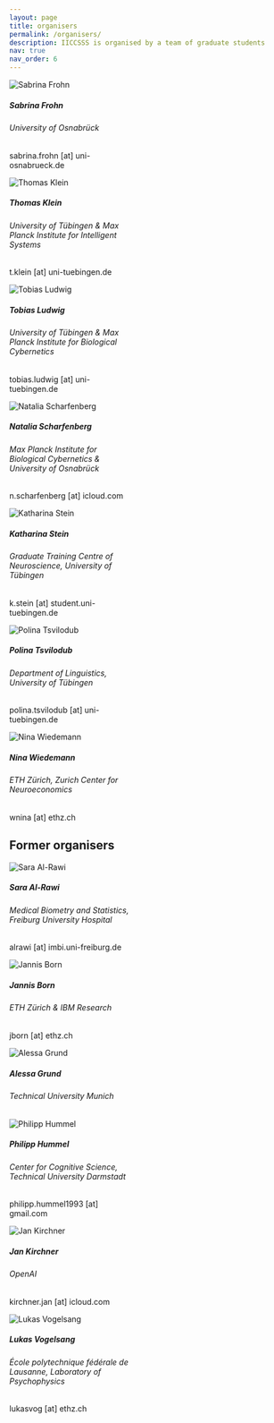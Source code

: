 ```yaml
---
layout: page
title: organisers
permalink: /organisers/
description: IICCSSS is organised by a team of graduate students
nav: true
nav_order: 6
---
```



<div class="container-fluid mt-4">
    <div class="row justify-content-center">
        <div class="col-auto mb-3">
            <div class="card" style="width: 14rem;">
              <img src="/assets/img/organisers/sabrinafrohn.jpg" class="card-img-top" alt="Sabrina Frohn">
                <div class="card-body">
                    <h5 class="card-title">Sabrina Frohn</h5>
                    <h6 class="card-subtitle mb-2 text-muted">University of Osnabrück</h6>
                    <p class="card-text">sabrina.frohn [at] uni-osnabrueck.de</p>
                </div>
            </div>
        </div>
        <div class="col-auto mb-3">
            <div class="card" style="width: 14rem;">
              <img src="/assets/img/organisers/thomasklein.jpg" class="card-img-top" alt="Thomas Klein">
                <div class="card-body">
                  <h5 class="card-title">Thomas Klein</h5>
                  <h6 class="card-subtitle mb-2 text-muted">University of Tübingen & Max Planck Institute for Intelligent Systems</h6>
                    <p class="card-text">t.klein [at] uni-tuebingen.de</p>
                </div>
            </div>
        </div>
        <div class="col-auto mb-3">
            <div class="card" style="width: 14rem;">
              <img src="/assets/img/organisers/tobiasludwig.jpg" class="card-img-top" alt="Tobias Ludwig">
                <div class="card-body">
                  <h5 class="card-title">Tobias Ludwig</h5>
                    <h6 class="card-subtitle mb-2 text-muted">University of Tübingen & Max Planck Institute for Biological Cybernetics</h6>
                    <p class="card-text">tobias.ludwig [at] uni-tuebingen.de</p>
                </div>
            </div>
        </div>
        <div class="col-auto mb-3">
            <div class="card" style="width: 14rem;">
              <img src="/assets/img/organisers/nataliascharfenberg.jpg" class="card-img-top" alt="Natalia Scharfenberg">
                <div class="card-body">
                <h5 class="card-title">Natalia Scharfenberg</h5>
                    <h6 class="card-subtitle mb-2 text-muted">Max Planck Institute for Biological Cybernetics & University of Osnabrück</h6>
                    <p class="card-text">n.scharfenberg [at] icloud.com</p>
                </div>
            </div>
        </div>
        <div class="col-auto mb-3">
            <div class="card" style="width: 14rem;">
              <img src="/assets/img/organisers/katharinastein.jpg" class="card-img-top" alt="Katharina Stein">
                <div class="card-body">
                  <h5 class="card-title">Katharina Stein</h5>
                    <h6 class="card-subtitle mb-2 text-muted">Graduate Training Centre of Neuroscience, University of Tübingen</h6>
                    <p class="card-text">k.stein [at] student.uni-tuebingen.de</p>
                </div>
            </div>
        </div>
        <div class="col-auto mb-3">
            <div class="card" style="width: 14rem;">
              <img src="/assets/img/organisers/polinatsvilodub.jpg" class="card-img-top" alt="Polina Tsvilodub">
                <div class="card-body">
                  <h5 class="card-title">Polina Tsvilodub</h5>
                    <h6 class="card-subtitle mb-2 text-muted">Department of Linguistics, University of Tübingen</h6>
                    <p class="card-text">polina.tsvilodub [at] uni-tuebingen.de</p>
                </div>
            </div>
        </div>
        <div class="col-auto mb-3">
            <div class="card" style="width: 14rem;">
              <img src="/assets/img/organisers/ninawiedemann.jpg" class="card-img-top" alt="Nina Wiedemann">
                <div class="card-body">
                  <h5 class="card-title">Nina Wiedemann</h5>
                    <h6 class="card-subtitle mb-2 text-muted">ETH Zürich, Zurich Center for Neuroeconomics</h6>
                    <p class="card-text">wnina [at] ethz.ch</p>
                </div>
            </div>
        </div>
    </div>
</div>

## Former organisers

<div class="container-fluid mt-4">
    <div class="row justify-content-center">
        <div class="col-auto mb-3">
            <div class="card" style="width: 14rem;">
              <img src="/assets/img/organisers/saraalrawi.jpg" class="card-img-top" alt="Sara Al-Rawi">
                <div class="card-body">
                    <h5 class="card-title">Sara Al-Rawi</h5>
                    <h6 class="card-subtitle mb-2 text-muted">Medical Biometry and Statistics, Freiburg University Hospital</h6>
                    <p class="card-text">alrawi [at] imbi.uni-freiburg.de</p>
                </div>
            </div>
        </div>
        <div class="col-auto mb-3">
            <div class="card" style="width: 14rem;">
              <img src="/assets/img/organisers/jannisborn.jpg" class="card-img-top" alt="Jannis Born">
                <div class="card-body">
                  <h5 class="card-title">Jannis Born</h5>
                  <h6 class="card-subtitle mb-2 text-muted">ETH Zürich & IBM Research</h6>
                    <p class="card-text">jborn [at] ethz.ch</p>
                    <a href="https://www.linkedin.com/in/jannis-born-319054121/" class="card-link"><i class="fab fa-linkedin"></i></a>
                </div>
            </div>
        </div>
        <div class="col-auto mb-3">
            <div class="card" style="width: 14rem;">
              <img src="/assets/img/organisers/alessagrund.jpg" class="card-img-top" alt="Alessa Grund">
                <div class="card-body">
                <h5 class="card-title">Alessa Grund</h5>
                    <h6 class="card-subtitle mb-2 text-muted">Technical University Munich</h6>
                </div>
            </div>
        </div>
        <div class="col-auto mb-3">
            <div class="card" style="width: 14rem;">
              <img src="/assets/img/organisers/philipphummel.jpg" class="card-img-top" alt="Philipp Hummel">
                <div class="card-body">
                  <h5 class="card-title">Philipp Hummel</h5>
                    <h6 class="card-subtitle mb-2 text-muted">Center for Cognitive Science, Technical University Darmstadt</h6>
                    <p class="card-text">philipp.hummel1993 [at] gmail.com </p>
                </div>
            </div>
        </div>
        <div class="col-auto mb-3">
            <div class="card" style="width: 14rem;">
              <img src="/assets/img/organisers/jankirchner.jpg" class="card-img-top" alt="Jan Kirchner">
                <div class="card-body">
                  <h5 class="card-title">Jan Kirchner</h5>
                    <h6 class="card-subtitle mb-2 text-muted">OpenAI</h6>
                    <p class="card-text">kirchner.jan [at] icloud.com</p>
                    <a href="https://www.twitter.com/janhkirchner" class="card-link"><i class="fab fa-twitter"></i></a>
                </div>
            </div>
        </div>
        <div class="col-auto mb-3">
            <div class="card" style="width: 14rem;">
              <img src="/assets/img/organisers/lukasvogelsang.jpg" class="card-img-top" alt="Lukas Vogelsang">
                <div class="card-body">
                  <h5 class="card-title">Lukas Vogelsang</h5>
                    <h6 class="card-subtitle mb-2 text-muted">École polytechnique fédérale de Lausanne, Laboratory of Psychophysics</h6>
                    <p class="card-text">lukasvog [at] ethz.ch</p>
                    <a href="https://www.linkedin.com/in/lukas-vogelsang-bb42a411a/" class="card-link"><i class="fab fa-linkedin"></i></a>
                </div>
            </div>
        </div>
    </div>
</div>